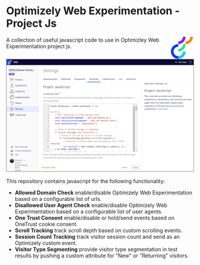 # Optimizely Web Experimentation - Project Js

<img src="img/opti_logo.png" align="right" alt="Optimizely" width="60" height="60" />

A collection of useful javascript code to use in Optimizley Web Experimentation project js.

<p align="left" style="margin-top:1rem;">
  <img src="img/projjs.png" alt="Opti Web Project Js" width="700" style="border: 1px solid grey;">
</p>

This repository contains javascript for the following functionality:
* **Allowed Domain Check** enable/disable Optimizely Web Experimentation based on a configurable list of urls.
* **Disallowed User Agent Check** enable/disable Optimizely Web Experimentation based on a configurable list of user agents.
* **One Trust Consent** enable/disable or hold/send events based on OneTrust cookie consent.
* **Scroll Tracking** track scroll depth based on custom scrolling events.
* **Session Count Tracking** track visitor session count and send as an Optimizely custom event.
* **Visitor Type Segmenting** provide visitor type segmentation in test results by pushing a custom attribute for "New" or "Returning" visitors.
